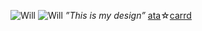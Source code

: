 ![Will](https://media.tenor.com/BSLiuAjfmIIAAAAM/will-graham-hugh-dancy.gif)
![Will](https://media.tenor.com/BSLiuAjfmIIAAAAM/will-graham-hugh-dancy.gif)
*”This is my design”* 
[ata](link)☆[carrd](link)

